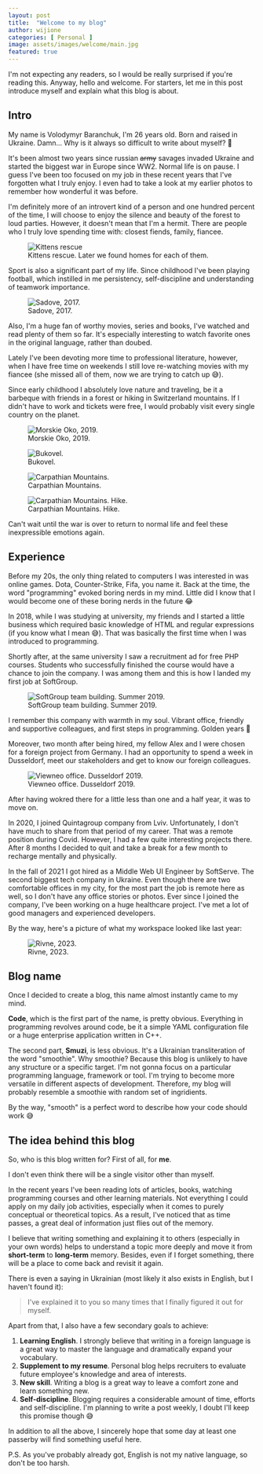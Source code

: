 ```yaml
---
layout: post
title:  "Welcome to my blog"
author: wijione
categories: [ Personal ]
image: assets/images/welcome/main.jpg
featured: true
---
```


I'm not expecting any readers, so I would be really surprised if you're reading this. Anyway, hello and welcome. For starters, let me in this post introduce myself and explain what this blog is about.

## Intro

My name is Volodymyr Baranchuk, I'm 26 years old. Born and raised in Ukraine. Damn... Why is it always so difficult to write about myself? 🫠

It's been almost two years since russian ~~army~~ savages invaded Ukraine and started the biggest war in Europe since WW2. Normal life is on pause. I guess I've been too focused on my job in these recent years that I've forgotten what I truly enjoy. I even had to take a look at my earlier photos to remember how wonderful it was before.

I'm definitely more of an introvert kind of a person and one hundred percent of the time, I will choose to enjoy the silence and beauty of the forest to loud parties. However, it doesn't mean that I'm a hermit. There are people who I truly love spending time with: closest fiends, family, fiancee.

<figure>
<img alt="Kittens rescue" src="{{ site.baseurl }}/assets/images/welcome/stray-kittens.jpg">
<figcaption>Kittens rescue. Later we found homes for each of them.</figcaption>
</figure>

Sport is also a significant part of my life. Since childhood I've been playing football, which instilled in me persistency, self-discipline and understanding of teamwork importance.

<figure>
<img alt="Sadove, 2017." src="{{ site.baseurl }}/assets/images/welcome/football-match.jpg">
<figcaption>Sadove, 2017.</figcaption>
</figure>

Also, I'm a huge fan of worthy movies, series and books, I've watched and read plenty of them so far. It's especially interesting to watch favorite ones in the original language, rather than doubed.

Lately I've been devoting more time to professional literature, however, when I have free time on weekends I still love re-watching movies with my fiancee (she missed all of them, now we are trying to catch up 😅).

Since early childhood I absolutely love nature and traveling, be it a barbeque with friends in a forest or hiking in Switzerland mountains. If I didn't have to work and tickets were free, I would probably visit every single country on the planet.

<figure>
<img alt="Morskie Oko, 2019." src="{{ site.baseurl }}/assets/images/welcome/morskie-oko.JPG">
<figcaption>Morskie Oko, 2019.</figcaption>
</figure>

<figure>
<img alt="Bukovel." src="{{ site.baseurl }}/assets/images/welcome/ski.jpg">
<figcaption>Bukovel.</figcaption>
</figure>

<figure>
<img alt="Carpathian Mountains." src="{{ site.baseurl }}/assets/images/welcome/carpathians.PNG">
<figcaption>Carpathian Mountains.</figcaption>
</figure>

<figure>
<img alt="Carpathian Mountains. Hike." src="{{ site.baseurl }}/assets/images/welcome/hiking.jpg">
<figcaption>Carpathian Mountains. Hike.</figcaption>
</figure>

Сan't wait until the war is over to return to normal life and feel these inexpressible emotions again.

## Experience

Before my 20s, the only thing related to computers I was interested in was online games. Dota, Counter-Strike, Fifa, you name it. Back at the time, the word "programming" evoked boring nerds in my mind. Little did I know that I would become one of these boring nerds in the future 😂

In 2018, while I was studying at university, my friends and I started a little business which required basic knowledge of HTML and regular expressions (if you know what I mean 😅). That was basically the first time when I was introduced to programming.

Shortly after, at the same university I saw a recruitment ad for free PHP courses. Students who successfully finished the course would have a chance to join the company. I was among them and this is how I landed my first job at SoftGroup.

<figure>
<img alt="SoftGroup team building. Summer 2019." src="{{ site.baseurl }}/assets/images/welcome/softgroup.jpg">
<figcaption>SoftGroup team building. Summer 2019.</figcaption>
</figure>

I remember this company with warmth in my soul. Vibrant office, friendly and supportive colleagues, and first steps in programming. Golden years 🥹

Moreover, two month after being hired, my fellow Alex and I were chosen for a foreign project from Germany. I had an opportunity to spend a week in Dusseldorf, meet our stakeholders and get to know our foreign colleagues.

<figure>
<img alt="Viewneo office. Dusseldorf 2019." src="{{ site.baseurl }}/assets/images/welcome/dusseldorf-2.JPG">
<figcaption>Viewneo office. Dusseldorf 2019.</figcaption>
</figure>

After having wokred there for a little less than one and a half year, it was to move on.

In 2020, I joined Quintagroup company from Lviv. Unfortunately, I don't have much to share from that period of my career. That was a remote position during Covid. However, I had a few quite interesting projects there. After 8 months I decided to quit and take a break for a few month to recharge mentally and physically.

In the fall of 2021 I got hired as a Middle Web UI Engineer by SoftServe. The second biggest tech company in Ukraine. Even though there are two comfortable offices in my city, for the most part the job is remote here as well, so I don't have any office stories or photos. Ever since I joined the company, I've been working on a huge healthcare project. I've met a lot of good managers and experienced developers.

By the way, here's a picture of what my workspace looked like last year:

<figure>
<img alt="Rivne, 2023." src="{{ site.baseurl }}/assets/images/welcome/workspace.JPG">
<figcaption>Rivne, 2023.</figcaption>
</figure>

## Blog name

Once I decided to create a blog, this name almost instantly came to my mind.

**Code**, which is the first part of the name, is pretty obvious. Everything in programming revolves around code, be it a simple YAML configuration file or a huge enterprise application written in C++.

The second part, **Smuzi**, is less obvious. It's a Ukrainian transliteration of the word "smoothie". Why smoothie? Because this blog is unlikely to have any structure or a specific target. I'm not gonna focus on a particular programming language, framework or tool. I'm trying to become more versatile in different aspects of development. Therefore, my blog will probably resemble a smoothie with random set of ingridients.

By the way, "smooth" is a perfect word to describe how your code should work 😅

## The idea behind this blog

So, who is this blog written for? First of all, for **me**.

I don't even think there will be a single visitor other than myself.

In the recent years I've been reading lots of articles, books, watching programming courses and other learning materials. Not everything I could apply on my daily job activities, especially when it comes to purely conceptual or theoretical topics. As a result, I've noticed that as time passes, a great deal of information just flies out of the memory.

I believe that writing something and explaining it to others (especially in your own words) helps to understand a topic more deeply and move it from **short-term** to **long-term** memory. Besides, even if I forget something, there will be a place to come back and revisit it again.

There is even a saying in Ukrainian (most likely it also exists in English, but I haven't found it):

> I've explained it to you so many times that I finally figured it out for myself.

Apart from that, I also have a few secondary goals to achieve: 

1. **Learning English**. I strongly believe that writing in a foreign language is a great way to master the language and dramatically expand your vocabulary.
2. **Supplement to my resume**. Personal blog helps recruiters to evaluate future employee's knowledge and area of interests.
3. **New skill**. Writing a blog is a great way to leave a comfort zone and learn something new.
4. **Self-discipline**. Blogging requires a considerable amount of time, efforts and self-discipline. I'm planning to write a post weekly, I doubt I'll keep this promise though 😅

In addition to all the above, I sincerely hope that some day at least one passerby will find something useful here.

P.S. As you've probably already got, English is not my native language, so don't be too harsh. 